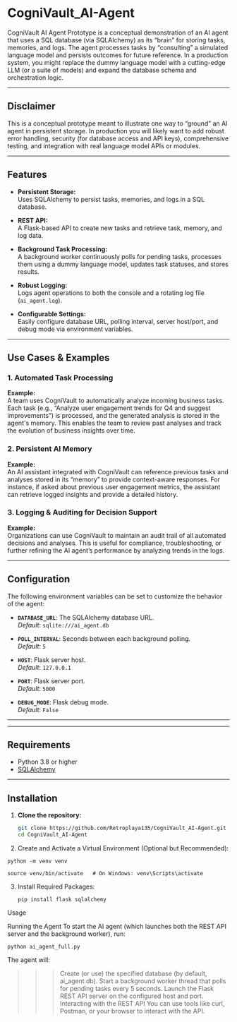 # CogniVault_AI-Agent

CogniVault AI Agent Prototype is a conceptual demonstration of an AI agent that uses a SQL database (via SQLAlchemy) as its “brain” for storing tasks, memories, and logs. The agent processes tasks by “consulting” a simulated language model and persists outcomes for future reference. In a production system, you might replace the dummy language model with a cutting-edge LLM (or a suite of models) and expand the database schema and orchestration logic.

---

## Disclaimer

This is a conceptual prototype meant to illustrate one way to “ground” an AI agent in persistent storage. In production you will likely want to add robust error handling, security (for database access and API keys), comprehensive testing, and integration with real language model APIs or modules.

---

## Features

- **Persistent Storage:**  
  Uses SQLAlchemy to persist tasks, memories, and logs in a SQL database.

- **REST API:**  
  A Flask-based API to create new tasks and retrieve task, memory, and log data.

- **Background Task Processing:**  
  A background worker continuously polls for pending tasks, processes them using a dummy language model, updates task statuses, and stores results.

- **Robust Logging:**  
  Logs agent operations to both the console and a rotating log file (`ai_agent.log`).

- **Configurable Settings:**  
  Easily configure database URL, polling interval, server host/port, and debug mode via environment variables.

---

## Use Cases & Examples

### 1. Automated Task Processing
**Example:**  
A team uses CogniVault to automatically analyze incoming business tasks. Each task (e.g., “Analyze user engagement trends for Q4 and suggest improvements”) is processed, and the generated analysis is stored in the agent's memory. This enables the team to review past analyses and track the evolution of business insights over time.

### 2. Persistent AI Memory
**Example:**  
An AI assistant integrated with CogniVault can reference previous tasks and analyses stored in its “memory” to provide context-aware responses. For instance, if asked about previous user engagement metrics, the assistant can retrieve logged insights and provide a detailed history.

### 3. Logging & Auditing for Decision Support
**Example:**  
Organizations can use CogniVault to maintain an audit trail of all automated decisions and analyses. This is useful for compliance, troubleshooting, or further refining the AI agent’s performance by analyzing trends in the logs.

---

## Configuration

The following environment variables can be set to customize the behavior of the agent:

- **`DATABASE_URL`**: The SQLAlchemy database URL.  
  _Default_: `sqlite:///ai_agent.db`

- **`POLL_INTERVAL`**: Seconds between each background polling.  
  _Default_: `5`

- **`HOST`**: Flask server host.  
  _Default_: `127.0.0.1`

- **`PORT`**: Flask server port.  
  _Default_: `5000`

- **`DEBUG_MODE`**: Flask debug mode.  
  _Default_: `False`

---

---

## Requirements

- Python 3.8 or higher
- [SQLAlchemy](https://www.sqlalchemy.org/)

---

## Installation

1. **Clone the repository:**

   ```bash
   git clone https://github.com/Retroplaya135/CogniVault_AI-Agent.git
   cd CogniVault_AI-Agent

2. Create and Activate a Virtual Environment (Optional but Recommended):

```
python -m venv venv
```
```
source venv/bin/activate   # On Windows: venv\Scripts\activate
```

3. Install Required Packages:
   ```
   pip install flask sqlalchemy

   ```

Usage

Running the Agent
To start the AI agent (which launches both the REST API server and the background worker), run:

```
python ai_agent_full.py
```


The agent will:

>>> Create (or use) the specified database (by default, ai_agent.db).
>>> Start a background worker thread that polls for pending tasks every 5 seconds.
>>> Launch the Flask REST API server on the configured host and port.
>>> Interacting with the REST API
>>> You can use tools like curl, Postman, or your browser to interact with the API.


